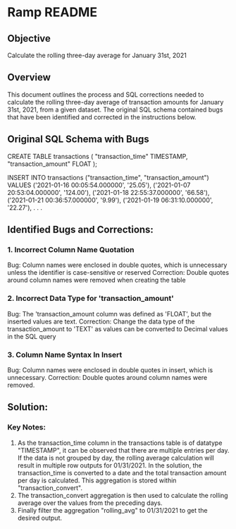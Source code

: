 # Ramp README

## Objective 
Calculate the rolling three-day average for January 31st, 2021

## Overview
This document outlines the process and SQL corrections needed to calculate the rolling three-day average of transaction amounts for January 31st, 2021, from a given dataset. The original SQL schema contained bugs that have been identified and corrected in the instructions below.

## Original SQL Schema with Bugs

CREATE TABLE transactions (
  "transaction_time" TIMESTAMP,
  "transaction_amount" FLOAT
);

INSERT INTO transactions
  ("transaction_time", "transaction_amount")
VALUES
    ('2021-01-16 00:05:54.000000', '25.05'),
  ('2021-01-07 20:53:04.000000', '124.00'),
  ('2021-01-18 22:55:37.000000', '66.58'),
  ('2021-01-21 00:36:57.000000', '9.99'),
  ('2021-01-19 06:31:10.000000', '22.27'),
  .
  .
  .

## Identified Bugs and Corrections:

### 1. Incorrect Column Name Quotation
Bug: Column names were enclosed in double quotes, which is unnecessary unless the identifier is case-sensitive or reserved
Correction: Double quotes around column names were removed when creating the table

### 2. Incorrect Data Type for 'transaction_amount'
Bug: The 'transaction_amount column was defined as 'FLOAT', but the inserted values are text. 
Correction: Change the data type of the transaction_amount to 'TEXT' as values can be converted to Decimal values in the SQL query

### 3. Column Name Syntax In Insert
Bug: Column names were enclosed in double quotes in insert, which is unnecessary. 
Correction: Double quotes around column names were removed. 


## Solution:

### Key Notes:
1. As the transaction_time column in the transactions table is of datatype "TIMESTAMP", it can be observed that there are multiple entries per day. If the data is not grouped by day, the rolling average calculation will result in multiple row outputs for 01/31/2021. In the solution, the transaction_time is converted to a date and the total transaction amount per day is calculated. This aggregation is stored within "transaction_convert".
2. The transaction_convert aggregation is then used to calculate the rolling average over the values from the preceding days.
3. Finally filter the aggregation "rolling_avg" to 01/31/2021 to get the desired output. 
